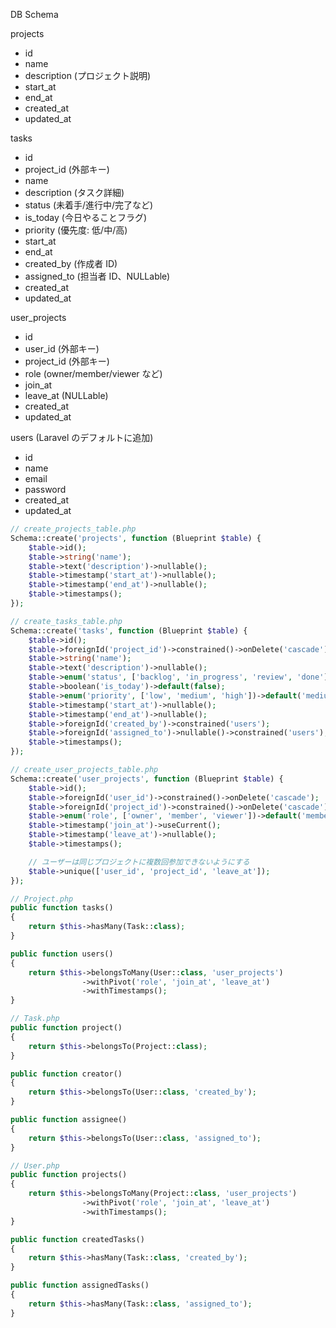DB Schema

projects

- id
- name
- description (プロジェクト説明)
- start_at
- end_at
- created_at
- updated_at

tasks

- id
- project_id (外部キー)
- name
- description (タスク詳細)
- status (未着手/進行中/完了など)
- is_today (今日やることフラグ)
- priority (優先度: 低/中/高)
- start_at
- end_at
- created_by (作成者 ID)
- assigned_to (担当者 ID、NULLable)
- created_at
- updated_at

user_projects

- id
- user_id (外部キー)
- project_id (外部キー)
- role (owner/member/viewer など)
- join_at
- leave_at (NULLable)
- created_at
- updated_at

users (Laravel のデフォルトに追加)

- id
- name
- email
- password
- created_at
- updated_at

```php
// create_projects_table.php
Schema::create('projects', function (Blueprint $table) {
    $table->id();
    $table->string('name');
    $table->text('description')->nullable();
    $table->timestamp('start_at')->nullable();
    $table->timestamp('end_at')->nullable();
    $table->timestamps();
});

// create_tasks_table.php
Schema::create('tasks', function (Blueprint $table) {
    $table->id();
    $table->foreignId('project_id')->constrained()->onDelete('cascade');
    $table->string('name');
    $table->text('description')->nullable();
    $table->enum('status', ['backlog', 'in_progress', 'review', 'done'])->default('backlog');
    $table->boolean('is_today')->default(false);
    $table->enum('priority', ['low', 'medium', 'high'])->default('medium');
    $table->timestamp('start_at')->nullable();
    $table->timestamp('end_at')->nullable();
    $table->foreignId('created_by')->constrained('users');
    $table->foreignId('assigned_to')->nullable()->constrained('users');
    $table->timestamps();
});

// create_user_projects_table.php
Schema::create('user_projects', function (Blueprint $table) {
    $table->id();
    $table->foreignId('user_id')->constrained()->onDelete('cascade');
    $table->foreignId('project_id')->constrained()->onDelete('cascade');
    $table->enum('role', ['owner', 'member', 'viewer'])->default('member');
    $table->timestamp('join_at')->useCurrent();
    $table->timestamp('leave_at')->nullable();
    $table->timestamps();

    // ユーザーは同じプロジェクトに複数回参加できないようにする
    $table->unique(['user_id', 'project_id', 'leave_at']);
});
```

```php
// Project.php
public function tasks()
{
    return $this->hasMany(Task::class);
}

public function users()
{
    return $this->belongsToMany(User::class, 'user_projects')
                ->withPivot('role', 'join_at', 'leave_at')
                ->withTimestamps();
}

// Task.php
public function project()
{
    return $this->belongsTo(Project::class);
}

public function creator()
{
    return $this->belongsTo(User::class, 'created_by');
}

public function assignee()
{
    return $this->belongsTo(User::class, 'assigned_to');
}

// User.php
public function projects()
{
    return $this->belongsToMany(Project::class, 'user_projects')
                ->withPivot('role', 'join_at', 'leave_at')
                ->withTimestamps();
}

public function createdTasks()
{
    return $this->hasMany(Task::class, 'created_by');
}

public function assignedTasks()
{
    return $this->hasMany(Task::class, 'assigned_to');
}
```
